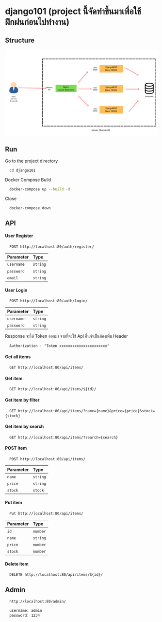 # django101 (project นี้จัดทำขึ้นมาเพื่อใช้ฝึกฝนก่อนไปทำงาน)

## Structure
![Alt text](assets/django-rest-structure.png)

## Run

Go to the project directory

```bash
  cd django101
```

Docker Compose Build

```bash
  docker-compose up --build -d
```

Close

```bash
  docker-compose down
```


## API 

#### User Register

```http
  POST http://localhost:80/auth/register/
```

| Parameter | Type     |
| :-------- | :------- | 
| `username` | `string` | 
| `password` | `string` | 
| `email` | `string` | 

#### User Login

```http
  POST http://localhost:80/auth/login/
```

| Parameter | Type     |
| :-------- | :------- | 
| `username` | `string` | 
| `password` | `string` | 


Response จะได้ Token ออกมา จากที่จะใช้ Api อื่นจำเป็นต้องเพิ่ม Header

```
  Authorization : "Token xxxxxxxxxxxxxxxxxxxxxx"
```

#### Get all items

```http
  GET http://localhost:80/api/items/
```

#### Get item

```http
  GET http://localhost:80/api/items/${id}/
```

#### Get item by filter

```http
  GET http://localhost:80/api/items/?name={name}&price={price}&stock={stock}
```

#### Get item by search

```http
  GET http://localhost:80/api/items/?search={search}
```

#### POST item

```http
  POST http://localhost:80/api/items/
```

| Parameter | Type     |
| :-------- | :------- | 
| `name` | `string` | 
| `price` | `string` | 
| `stock` | `stock` | 

#### Put item

```http
  Put http://localhost:80/api/items/
```

| Parameter | Type     |
| :-------- | :------- | 
| `id` | `number` | 
| `name` | `string` | 
| `price` | `number` | 
| `stock` | `number` | 

#### Delete item

```http
  DELETE http://localhost:80/api/items/${id}/
```

## Admin
    
```
  http://localhost:80/admin/
```
```
  username: admin
  password: 1234
```